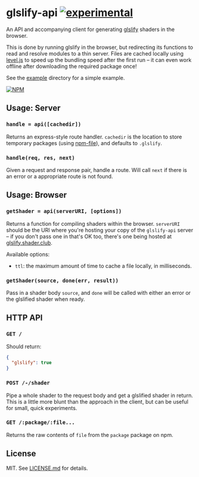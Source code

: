 # glslify-api [![experimental](http://badges.github.io/stability-badges/dist/experimental.svg)](http://github.com/badges/stability-badges)

An API and accompanying client for generating
[glslify](http://github.com/stackgl/glslify) shaders in the browser.

This is done by running glslify in the browser, but redirecting its functions
to read and resolve modules to a thin server. Files are cached locally
using [level.js](https://github.com/maxogden/level.js) to speed up the
bundling speed after the first run – it can even work offline after downloading
the required package once!

See the [example](http://github.com/stackgl/glslify-api/tree/master/example)
directory for a simple example.

[![NPM](https://nodei.co/npm/glslify-api.png)](https://nodei.co/npm/glslify-api/)

## Usage: Server

### `handle = api([cachedir])`

Returns an express-style route handler. `cachedir` is the location to store
temporary packages (using [npm-file](http://github.com/hughsk/npm-file)),
and defaults to `.glslify`.

### `handle(req, res, next)`

Given a request and response pair, handle a route. Will call `next` if there
is an error or a appropriate route is not found.

## Usage: Browser

### `getShader = api(serverURI, [options])`

Returns a function for compiling shaders within the browser. `serverURI`
should be the URI where you're hosting your copy of the `glslify-api` server –
if you don't pass one in that's OK too, there's one being hosted at
[glslify.shader.club](http://glslify.shader.club/).

Available options:

* `ttl`: the maximum amount of time to cache a file locally, in milliseconds.

### `getShader(source, done(err, result))`

Pass in a shader body `source`, and `done` will be called with either an error
or the glslified shader when ready.

## HTTP API

### `GET /`

Should return:

``` json
{
  "glslify": true
}
```

### `POST /-/shader`

Pipe a whole shader to the request body and get a glslified shader in
return. This is a little more blunt than the approach in the client, but
can be useful for small, quick experiments.

### `GET /:package/:file...`

Returns the raw contents of `file` from the `package` package on npm.

## License

MIT. See [LICENSE.md](http://github.com/stackgl/glslify-api/blob/master/LICENSE.md) for details.
